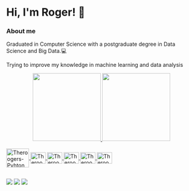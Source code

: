  # Hi, I'm Roger! :wave:

### About me
Graduated in Computer Science with a postgraduate degree in Data Science and Big Data.💻

Trying to improve my knowledge in machine learning and data analysis

<div align="center">
  <a href="https://github.com/theroogers">
  <img height="180em" src="https://github-readme-stats.vercel.app/api?username=theroogers&show_icons=true&theme=dark&include_all_commits=true&count_private=true"/>
  <img height="180em" src="https://github-readme-stats.vercel.app/api/top-langs/?username=theroogers&layout=compact&langs_count=7&theme=dark"/>
</div>
 <div style="display: inline_block"><br>
  <img align="center" alt="Theroogers-Pyhton" height="50" width="60" src="https://cdn.jsdelivr.net/gh/devicons/devicon/icons/python/python-original-wordmark.svg">
  <img align="center" alt="Theroogers-MySQL" height="30" width="40" src="https://cdn.jsdelivr.net/gh/devicons/devicon/icons/mysql/mysql-original.svg">
  <img align="center" alt="Theroogers-Flutter" height="30" width="40" src="https://cdn.jsdelivr.net/gh/devicons/devicon/icons/flutter/flutter-original.svg">
  <img align="center" alt="Theroogers-Dart" height="30" width="40" src="https://cdn.jsdelivr.net/gh/devicons/devicon/icons/dart/dart-plain-wordmark.svg">  
  <img align="center" alt="Theroogers-Android" height="30" width="40" src="https://cdn.jsdelivr.net/gh/devicons/devicon/icons/android/android-plain.svg">
  <img align="center" alt="Theroogers-Unity" height="30" width="40" src="https://cdn.jsdelivr.net/gh/devicons/devicon/icons/unity/unity-original.svg">
  
</div>

 ##
 
 <div> 
  <a href="https://www.linkedin.com/in/rogeraraujo04" target="_blank"><img src="https://img.shields.io/badge/LinkedIn-0077B5?style=for-the-badge&logo=linkedin&logoColor=white" target="_blank"></a>
  <a href="https://instagram.com/theroogers" target="_blank"><img src="https://img.shields.io/badge/-Instagram-%23E4405F?style=for-the-badge&logo=instagram&logoColor=white" target="_blank"></a>
  <a href = "mailto:theroogers@gmail.com"><img src="https://img.shields.io/badge/-Gmail-%23333?style=for-the-badge&logo=gmail&logoColor=white" target="_blank"></a> 
</div>
